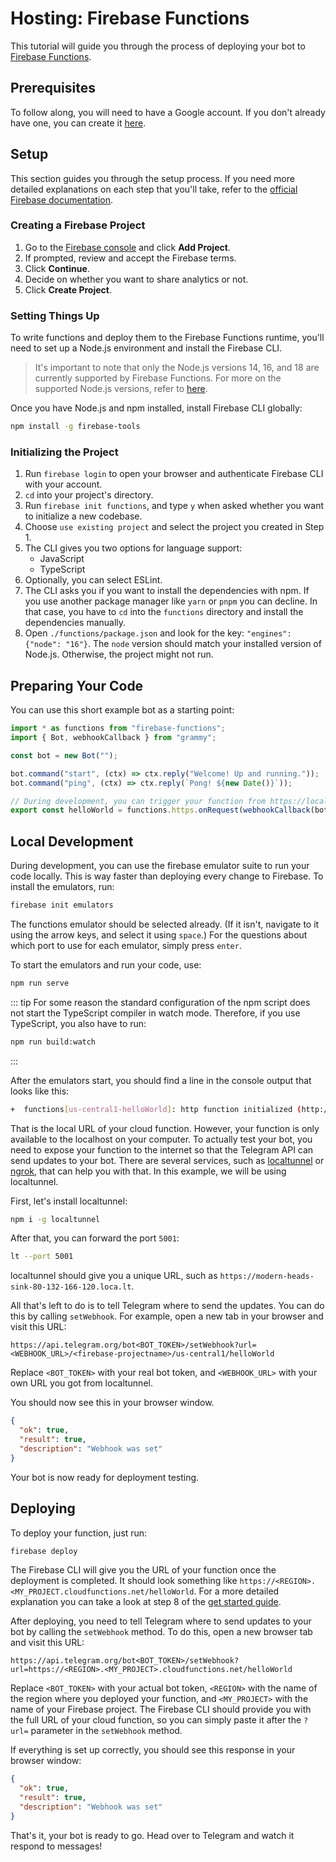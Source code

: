 # Hosting: Firebase Functions

This tutorial will guide you through the process of deploying your bot to [Firebase Functions](https://firebase.google.com/docs/functions).

## Prerequisites

To follow along, you will need to have a Google account.
If you don't already have one, you can create it [here](https://accounts.google.com/signup).

## Setup

This section guides you through the setup process.
If you need more detailed explanations on each step that you'll take, refer to the [official Firebase documentation](https://firebase.google.com/docs/functions/get-started).

### Creating a Firebase Project

1. Go to the [Firebase console](https://console.firebase.google.com/) and click **Add Project**.
2. If prompted, review and accept the Firebase terms.
3. Click **Continue**.
4. Decide on whether you want to share analytics or not.
5. Click **Create Project**.

### Setting Things Up

To write functions and deploy them to the Firebase Functions runtime, you'll need to set up a Node.js environment and install the Firebase CLI.

> It's important to note that only the Node.js versions 14, 16, and 18 are currently supported by Firebase Functions.
> For more on the supported Node.js versions, refer to [here](https://firebase.google.com/docs/functions/manage-functions#set_nodejs_version).

Once you have Node.js and npm installed, install Firebase CLI globally:

```sh
npm install -g firebase-tools
```

### Initializing the Project

1. Run `firebase login` to open your browser and authenticate Firebase CLI with your account.
2. `cd` into your project's directory.
3. Run `firebase init functions`, and type `y` when asked whether you want to initialize a new codebase.
4. Choose `use existing project` and select the project you created in Step 1.
5. The CLI gives you two options for language support:
   - JavaScript
   - TypeScript
6. Optionally, you can select ESLint.
7. The CLI asks you if you want to install the dependencies with npm.
   If you use another package manager like `yarn` or `pnpm` you can decline.
   In that case, you have to `cd` into the `functions` directory and install the dependencies manually.
8. Open `./functions/package.json` and look for the key: `"engines": {"node": "16"}`.
   The `node` version should match your installed version of Node.js.
   Otherwise, the project might not run.

## Preparing Your Code

You can use this short example bot as a starting point:

```ts
import * as functions from "firebase-functions";
import { Bot, webhookCallback } from "grammy";

const bot = new Bot("");

bot.command("start", (ctx) => ctx.reply("Welcome! Up and running."));
bot.command("ping", (ctx) => ctx.reply(`Pong! ${new Date()}`));

// During development, you can trigger your function from https://localhost/<firebase-projectname>/us-central1/helloWorld
export const helloWorld = functions.https.onRequest(webhookCallback(bot));
```

## Local Development

During development, you can use the firebase emulator suite to run your code locally.
This is way faster than deploying every change to Firebase.
To install the emulators, run:

```sh
firebase init emulators
```

The functions emulator should be selected already.
(If it isn't, navigate to it using the arrow keys, and select it using `space`.)
For the questions about which port to use for each emulator, simply press `enter`.

To start the emulators and run your code, use:

```sh
npm run serve
```

::: tip
For some reason the standard configuration of the npm script does not start the TypeScript compiler in watch mode.
Therefore, if you use TypeScript, you also have to run:

```sh
npm run build:watch
```

:::

After the emulators start, you should find a line in the console output that looks like this:

```sh
+  functions[us-central1-helloWorld]: http function initialized (http://127.0.0.1:5001/<firebase-projectname>/us-central1/helloWorld).
```

That is the local URL of your cloud function.
However, your function is only available to the localhost on your computer.
To actually test your bot, you need to expose your function to the internet so that the Telegram API can send updates to your bot.
There are several services, such as [localtunnel](https://localtunnel.me) or [ngrok](https://ngrok.com), that can help you with that.
In this example, we will be using localtunnel.

First, let's install localtunnel:

```sh
npm i -g localtunnel
```

After that, you can forward the port `5001`:

```sh
lt --port 5001
```

localtunnel should give you a unique URL, such as `https://modern-heads-sink-80-132-166-120.loca.lt`.

All that's left to do is to tell Telegram where to send the updates.
You can do this by calling `setWebhook`.
For example, open a new tab in your browser and visit this URL:

```text
https://api.telegram.org/bot<BOT_TOKEN>/setWebhook?url=<WEBHOOK_URL>/<firebase-projectname>/us-central1/helloWorld
```

Replace `<BOT_TOKEN>` with your real bot token, and `<WEBHOOK_URL>` with your own URL you got from localtunnel.

You should now see this in your browser window.

```json
{
  "ok": true,
  "result": true,
  "description": "Webhook was set"
}
```

Your bot is now ready for deployment testing.

## Deploying

To deploy your function, just run:

```sh
firebase deploy
```

The Firebase CLI will give you the URL of your function once the deployment is completed.
It should look something like `https://<REGION>.<MY_PROJECT.cloudfunctions.net/helloWorld`.
For a more detailed explanation you can take a look at step 8 of the [get started guide](https://firebase.google.com/docs/functions/get-started#deploy-functions-to-a-production-environment).

After deploying, you need to tell Telegram where to send updates to your bot by calling the `setWebhook` method.
To do this, open a new browser tab and visit this URL:

```text
https://api.telegram.org/bot<BOT_TOKEN>/setWebhook?url=https://<REGION>.<MY_PROJECT>.cloudfunctions.net/helloWorld
```

Replace `<BOT_TOKEN>` with your actual bot token, `<REGION>` with the name of the region where you deployed your function, and `<MY_PROJECT>` with the name of your Firebase project.
The Firebase CLI should provide you with the full URL of your cloud function, so you can simply paste it after the `?url=` parameter in the `setWebhook` method.

If everything is set up correctly, you should see this response in your browser window:

```json
{
  "ok": true,
  "result": true,
  "description": "Webhook was set"
}
```

That's it, your bot is ready to go.
Head over to Telegram and watch it respond to messages!
